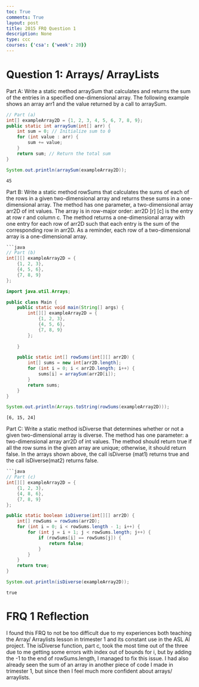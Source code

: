 ```yaml
---
toc: True
comments: True
layout: post
title: 2015 FRQ Question 1
description: None
type: ccc
courses: {'csa': {'week': 20}}
---
```


# Question 1: Arrays/ ArrayLists

Part A: Write a static method arraySum that calculates and returns the sum of the entries in a specified one-dimensional array. The following example shows an array arr1 and the value returned by a call to arraySum.


```java
// Part (a)
int[] exampleArray2D = {1, 2, 3, 4, 5, 6, 7, 8, 9};
public static int arraySum(int[] arr) {
    int sum = 0; // Initialize sum to 0
    for (int value : arr) {
        sum += value;
    }
    return sum; // Return the total sum
}

System.out.println(arraySum(exampleArray2D));
```

    45


Part B: Write a static method rowSums that calculates the sums of each of the rows in a given two-dimensional array and returns these sums in a one-dimensional array. The method has one parameter, a two-dimensional array arr2D of int values. The array is in row-major order: arr2D [r] [c] is the entry at row r and column c. The method returns a one-dimensional array with one entry for each row of arr2D such that each entry is the sum of the corresponding row in arr2D. As a reminder, each row of a two-dimensional array is a one-dimensional array.



```java
```java
// Part (b)
int[][] exampleArray2D = {
    {1, 2, 3},
    {4, 5, 6},
    {7, 8, 9}
};

import java.util.Arrays;

public class Main {
    public static void main(String[] args) {
        int[][] exampleArray2D = {
            {1, 2, 3},
            {4, 5, 6},
            {7, 8, 9}
        };
        
    }

    public static int[] rowSums(int[][] arr2D) {
        int[] sums = new int[arr2D.length];
        for (int i = 0; i < arr2D.length; i++) {
            sums[i] = arraySum(arr2D[i]);
        }
        return sums;
    }
}

System.out.println(Arrays.toString(rowSums(exampleArray2D)));
```

    [6, 15, 24]


Part C: Write a static method isDiverse that determines whether or not a given two-dimensional array is diverse. The method has one parameter: a two-dimensional array arr2D of int values. The method should return true if all the row sums in the given array are unique; otherwise, it should return false. In the arrays shown above, the call isDiverse (mat1) returns true and the call isDiverse(mat2) returns false.


```java
```java
// Part (c)
int[][] exampleArray2D = {
    {1, 2, 3},
    {4, 8, 6},
    {7, 8, 9}
};

public static boolean isDiverse(int[][] arr2D) {
    int[] rowSums = rowSums(arr2D);
    for (int i = 0; i < rowSums.length - 1; i++) {
        for (int j = i + 1; j < rowSums.length; j++) {
            if (rowSums[i] == rowSums[j]) {
                return false;
            }
        }
    }
    return true;
}

System.out.println(isDiverse(exampleArray2D));
```

    true


# FRQ 1 Reflection

I found this FRQ to not be too difficult due to my experiences both teaching the Array/ Arraylists lesson in trimester 1 and its constant use in the ASL AI project. The isDiverse function, part c, took the most time out of the three due to me getting some errors with index out of bounds for i, but by adding the -1 to the end of rowSums.length, I managed to fix this issue. I had also already seen the sum of an array in another piece of code I made in trimester 1, but since then I feel much more confident about arrays/ arraylists.
